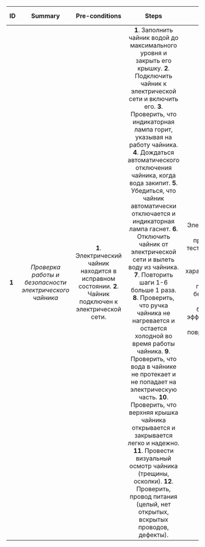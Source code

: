 ID | Summary | Pre-conditions | Steps | Expected results
:--|:-------:|:--------------:|:-----:|-----------------:
**1** | *Проверка работы и безопасности электрического чайника* | **1**. Электрический чайник находится в исправном состоянии. **2**. Чайник подключен к электрической сети. | **1**. Заполнить чайник водой до максимального уровня и закрыть его крышку. **2**. Подключить чайник к электрической сети и включить его. **3**. Проверить, что индикаторная лампа горит, указывая на работу чайника. **4**. Дождаться автоматического отключения чайника, когда вода закипит. **5**. Убедиться, что чайник автоматически отключается и индикаторная лампа гаснет. **6**. Отключить чайник от электрической сети и вылеть воду из чайника. **7**. Повторить шаги 1-6 больше 1 раза.  **8**. Проверить, что ручка чайника не нагревается и остается холодной во время работы чайника. **9**. Проверить, что вода в чайнике не протекает и не попадает на электрическую часть. **10**. Проверить, что верхняя крышка чайника открывается и закрывается легко и надежно. **11**. Провести визуальный осмотр чайника (трещины, осколки). **12**. Проверить, провод питания (целый, нет открытых, вскрытых проводов, дефекты). | Электрический чайник проходит все тесты успешно, все его функции и характеристики работают правильно и без проблем, работает безопасно и эффективно, не имеет повреждений и дефектов. 
